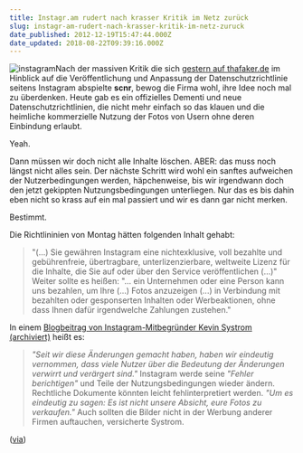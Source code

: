 ```yaml
---
title: Instagr.am rudert nach krasser Kritik im Netz zurück
slug: instagr-am-rudert-nach-krasser-kritik-im-netz-zuruck
date_published: 2012-12-19T15:47:44.000Z
date_updated: 2018-08-22T09:39:16.000Z
---
```


![instagram](//picdump.thafaker.de/2012/08/images.jpeg)Nach der massiven Kritik die sich [gestern auf thafaker.de](__GHOST_URL__/instagram-will-fotos-seiner-nutzer-eigenmachtig-verkaufen-jetzt-loschen/) im Hinblick auf die Veröffentlichung und Anpassung der Datenschutzrichtlinie seitens Instagram abspielte **scnr**, bewog die Firma wohl, ihre Idee noch mal zu überdenken. Heute gab es ein offizielles Dementi und neue Datenschutzrichtlinien, die nicht mehr einfach so das klauen und die heimliche kommerzielle Nutzung der Fotos von Usern ohne deren Einbindung erlaubt. 

Yeah.

Dann müssen wir doch nicht alle Inhalte löschen. ABER: das muss noch längst nicht alles sein. Der nächste Schritt wird wohl ein sanftes aufweichen der Nutzerbedingungen werden, häpchenweise, bis wir irgendwann doch den jetzt gekippten Nutzungsbedingungen unterliegen. Nur das es bis dahin eben nicht so krass auf ein mal passiert und wir es dann gar nicht merken.

Bestimmt.

Die Richtlininien von Montag hätten folgenden Inhalt gehabt:

> "(...) Sie gewähren Instagram eine nichtexklusive, voll bezahlte und gebührenfreie, übertragbare, unterlizenzierbare, weltweite Lizenz für die Inhalte, die Sie auf oder über den Service veröffentlichen (...)" Weiter sollte es heißen: "... ein Unternehmen oder eine Person kann uns bezahlen, um Ihre (...) Fotos anzuzeigen (...) in Verbindung mit bezahlten oder gesponserten Inhalten oder Werbeaktionen, ohne dass Ihnen dafür irgendwelche Zahlungen zustehen."

In einem [Blogbeitrag von Instagram-Mitbegründer Kevin Systrom (archiviert)](http://web.archive.org/web/20121220012851/http://blog.instagram.com/post/38252135408/thank-you-and-were-listening) heißt es:

> *"Seit wir diese Änderungen gemacht haben, haben wir eindeutig vernommen, dass viele Nutzer über die Bedeutung der Änderungen verwirrt und verärgert sind."* Instagram werde seine *"Fehler berichtigen"* und Teile der Nutzungsbedingungen wieder ändern. Rechtliche Dokumente könnten leicht fehlinterpretiert werden. *"Um es eindeutig zu sagen: Es ist nicht unsere Absicht, eure Fotos zu verkaufen."* Auch sollten die Bilder nicht in der Werbung anderer Firmen auftauchen, versicherte Systrom.

([via](http://www.golem.de/news/instagram-niemand-hat-die-absicht-nutzerfotos-zu-verkaufen-1212-96456.html))
